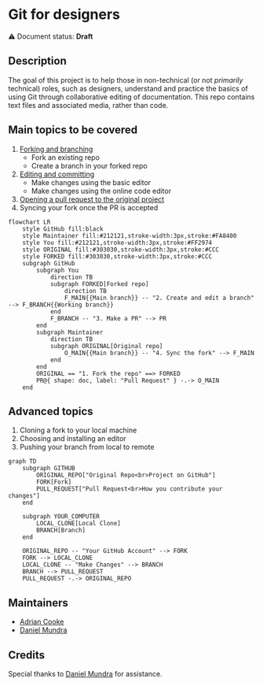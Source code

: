 # Git for designers

⚠️ Document status: **Draft**

## Description

The goal of this project is to help those in non-technical (or not *primarily* technical) roles, such as designers, understand and practice the basics of using Git through collaborative editing of documentation. This repo contains text files and associated media, rather than code.

## Main topics to be covered

1. [Forking and branching](docs/1-fork-and-branch.md)
	- Fork an existing repo
	- Create a branch in your forked repo
2. [Editing and committing](docs/2-edit-and-commit.md)
	- Make changes using the basic editor
	- Make changes using the online code editor
3. [Opening a pull request to the original project](docs/3-open-pull-request.md)
4. Syncing your fork once the PR is accepted

```mermaid
flowchart LR
    style GitHub fill:black
    style Maintainer fill:#212121,stroke-width:3px,stroke:#FA8400
    style You fill:#212121,stroke-width:3px,stroke:#FF2974
    style ORIGINAL fill:#303030,stroke-width:3px,stroke:#CCC
    style FORKED fill:#303030,stroke-width:3px,stroke:#CCC
    subgraph GitHub
        subgraph You
            direction TB
            subgraph FORKED[Forked repo]
                direction TB
                F_MAIN{{Main branch}} -- "2. Create and edit a branch" --> F_BRANCH{{Working branch}}
            end
            F_BRANCH -- "3. Make a PR" --> PR
        end
        subgraph Maintainer
            direction TB
            subgraph ORIGINAL[Original repo]
                O_MAIN{{Main branch}} -- "4. Sync the fork" --> F_MAIN
            end
        end
        ORIGINAL == "1. Fork the repo" ==> FORKED
        PR@{ shape: doc, label: "Pull Request" } -.-> O_MAIN
    end
```

## Advanced topics

1. Cloning a fork to your local machine
2. Choosing and installing an editor
3. Pushing your branch from local to remote

```mermaid
graph TD
    subgraph GITHUB
        ORIGINAL_REPO["Original Repo<br>Project on GitHub"]
        FORK[Fork]
        PULL_REQUEST["Pull Request<br>How you contribute your changes"]
    end

    subgraph YOUR_COMPUTER
        LOCAL_CLONE[Local Clone]
        BRANCH[Branch]
    end

    ORIGINAL_REPO -- "Your GitHub Account" --> FORK
    FORK --> LOCAL_CLONE
    LOCAL_CLONE -- "Make Changes" --> BRANCH
    BRANCH --> PULL_REQUEST
    PULL_REQUEST -.-> ORIGINAL_REPO
```

## Maintainers

* [Adrian Cooke](https://github.com/adriancooke)
* [Daniel Mundra](https://github.com/dmundra)

## Credits

Special thanks to [Daniel Mundra](https://github.com/dmundra) for assistance.
